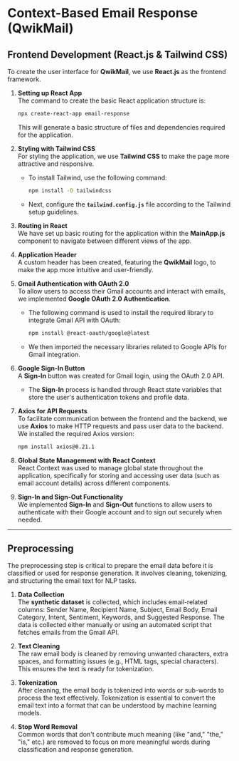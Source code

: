 

# Context-Based Email Response (QwikMail)

## Frontend Development (React.js & Tailwind CSS)

To create the user interface for **QwikMail**, we use **React.js** as the frontend framework.

1. **Setting up React App**  
   The command to create the basic React application structure is:
   ```bash
   npx create-react-app email-response
   ```
   This will generate a basic structure of files and dependencies required for the application.

2. **Styling with Tailwind CSS**  
   For styling the application, we use **Tailwind CSS** to make the page more attractive and responsive.

   - To install Tailwind, use the following command:
     ```bash
     npm install -D tailwindcss
     ```

   - Next, configure the **`tailwind.config.js`** file according to the Tailwind setup guidelines.

3. **Routing in React**  
   We have set up basic routing for the application within the **MainApp.js** component to navigate between different views of the app.

4. **Application Header**  
   A custom header has been created, featuring the **QwikMail** logo, to make the app more intuitive and user-friendly.

5. **Gmail Authentication with OAuth 2.0**  
   To allow users to access their Gmail accounts and interact with emails, we implemented **Google OAuth 2.0 Authentication**.

   - The following command is used to install the required library to integrate Gmail API with OAuth:
     ```bash
     npm install @react-oauth/google@latest
     ```

   - We then imported the necessary libraries related to Google APIs for Gmail integration.

6. **Google Sign-In Button**  
   A **Sign-In** button was created for Gmail login, using the OAuth 2.0 API.

   - The **Sign-In** process is handled through React state variables that store the user's authentication tokens and profile data.

7. **Axios for API Requests**  
   To facilitate communication between the frontend and the backend, we use **Axios** to make HTTP requests and pass user data to the backend. We installed the required Axios version:
   ```bash
   npm install axios@0.21.1
   ```

8. **Global State Management with React Context**  
   React Context was used to manage global state throughout the application, specifically for storing and accessing user data (such as email account details) across different components.

9. **Sign-In and Sign-Out Functionality**  
   We implemented **Sign-In** and **Sign-Out** functions to allow users to authenticate with their Google account and to sign out securely when needed.

---

## Preprocessing

The preprocessing step is critical to prepare the email data before it is classified or used for response generation. It involves cleaning, tokenizing, and structuring the email text for NLP tasks.

1. **Data Collection**  
   The **synthetic dataset** is collected, which includes email-related columns: Sender Name, Recipient Name, Subject, Email Body, Email Category, Intent, Sentiment, Keywords, and Suggested Response. The data is collected either manually or using an automated script that fetches emails from the Gmail API.

2. **Text Cleaning**  
   The raw email body is cleaned by removing unwanted characters, extra spaces, and formatting issues (e.g., HTML tags, special characters). This ensures the text is ready for tokenization.

3. **Tokenization**  
   After cleaning, the email body is tokenized into words or sub-words to process the text effectively. Tokenization is essential to convert the email text into a format that can be understood by machine learning models.

4. **Stop Word Removal**  
   Common words that don't contribute much meaning (like "and," "the," "is," etc.) are removed to focus on more meaningful words during classification and response generation.

